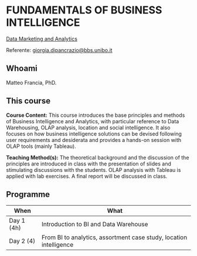 # FUNDAMENTALS OF BUSINESS INTELLIGENCE

[Data Marketing and Analytics](https://www.bbs.unibo.eu/master-fulltime/data-marketing-and-analytics)

Referente: <giorgia.dipancrazio@bbs.unibo.it>

## Whoami 

Matteo Francia, PhD.

## This course

**Course Content:** This course introduces the base principles and methods of Business Intelligence and Analytics, with particular reference to Data Warehousing, OLAP analysis, location and social intelligence. It also focuses on how business intelligence solutions can be devised following user requirements and desiderata and provides a hands-on session with OLAP tools (mainly Tableau).

**Teaching Method(s):** The theoretical background and the discussion of the principles are introduced in class with the presentation of slides and stimulating discussions with the students. OLAP analysis with Tableau is applied with lab exercises. A final report will be discussed in class. 

## Programme

| When | What |
| -    | -    |
| Day 1 (4h) | Introduction to BI and Data Warehouse |
| Day 2 (4)  | From BI to analytics, assortment case study, location intelligence |